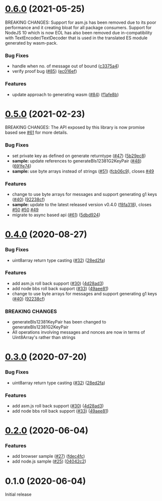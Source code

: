 # [0.6.0](https://github.com/mattrglobal/bbs-signatures/compare/v0.5.0...v0.6.0) (2021-05-25)

BREAKING CHANGES: Support for asm.js has been removed due to its poor performance and it creating bloat for all
package consumers. Support for NodeJS 10 which is now EOL has also been removed due in-compatibility with TextEncoder/TextDecoder that is used in the translated ES module generated by wasm-pack.

### Bug Fixes

- handle when no. of message out of bound ([c3375a4](https://github.com/mattrglobal/bbs-signatures/commit/c3375a40f634ee317e4d5910649c4d8cb372daf4))
- verify proof bug ([#85](https://github.com/mattrglobal/bbs-signatures/issues/85)) ([ec016ef](https://github.com/mattrglobal/bbs-signatures/commit/ec016efdd5d412c4a9dea5470c4295297394f2b2))

### Features

- update approach to generating wasm ([#84](https://github.com/mattrglobal/bbs-signatures/issues/84)) ([f1afe8b](https://github.com/mattrglobal/bbs-signatures/commit/f1afe8be1fa69831f983d65908d132ef407d244b))

# [0.5.0](https://github.com/mattrglobal/bbs-signatures/compare/v0.3.0...v0.5.0) (2021-02-23)

BREAKING CHANGES: The API exposed by this library is now promise based see [#61](https://github.com/mattrglobal/bbs-signatures/issues/61) for more details.

### Bug Fixes

- set private key as defined on generate returntype ([#47](https://github.com/mattrglobal/bbs-signatures/issues/47)) ([5b29ec8](https://github.com/mattrglobal/bbs-signatures/commit/5b29ec86754e085f6db4dac4409f409da0990e1e))
- **sample:** update references to generateBls12381G2KeyPair ([#48](https://github.com/mattrglobal/bbs-signatures/issues/48)) ([691fe74](https://github.com/mattrglobal/bbs-signatures/commit/691fe7491664e5a1196eab08f2066fbd8996cd16))
- **sample:** use byte arrays instead of strings ([#51](https://github.com/mattrglobal/bbs-signatures/issues/51)) ([fcb06c9](https://github.com/mattrglobal/bbs-signatures/commit/fcb06c927d696f43453ec93aad11444d06d32cd3)), closes [#49](https://github.com/mattrglobal/bbs-signatures/issues/49)

### Features

- change to use byte arrays for messages and support generating g1 keys ([#40](https://github.com/mattrglobal/bbs-signatures/issues/40)) ([92238cf](https://github.com/mattrglobal/bbs-signatures/commit/92238cf0895cde7a88c2ce6a830bf07bf2a7d28d))
- **sample:** update to the latest released version v0.4.0 ([f8fa318](https://github.com/mattrglobal/bbs-signatures/commit/f8fa3185787e2edb1484d942bd83a86d42f9a05f)), closes [#50](https://github.com/mattrglobal/bbs-signatures/issues/50) [#50](https://github.com/mattrglobal/bbs-signatures/issues/50) [#49](https://github.com/mattrglobal/bbs-signatures/issues/49)
- migrate to async based api ([#61](https://github.com/mattrglobal/bbs-signatures/issues/61)) ([5dbd924](https://github.com/mattrglobal/bbs-signatures/commit/5dbd924fe601b8d085d80b68b0b69b1e7b892022))

# [0.4.0](https://github.com/mattrglobal/bbs-signatures/compare/v0.3.0...v0.4.0) (2020-08-27)

### Bug Fixes

- uint8array return type casting ([#32](https://github.com/mattrglobal/bbs-signatures/issues/32)) ([28ed2fa](https://github.com/mattrglobal/bbs-signatures/commit/28ed2fa998562b253b1e793ff35d773602a88027))

### Features

- add asm.js roll back support ([#30](https://github.com/mattrglobal/bbs-signatures/issues/30)) ([4d28ad3](https://github.com/mattrglobal/bbs-signatures/commit/4d28ad3bce39e207a04ef660d478983212abde6c))
- add node bbs roll back support ([#33](https://github.com/mattrglobal/bbs-signatures/issues/33)) ([49aee81](https://github.com/mattrglobal/bbs-signatures/commit/49aee811ca73854456e9404b384a4935063f8e0a))
- change to use byte arrays for messages and support generating g1 keys ([#40](https://github.com/mattrglobal/bbs-signatures/issues/40)) ([92238cf](https://github.com/mattrglobal/bbs-signatures/commit/92238cf0895cde7a88c2ce6a830bf07bf2a7d28d))

### BREAKING CHANGES

- generateBls12381KeyPair has been changed to generateBls12381G2KeyPair
- All operations involving messages and nonces are now in terms of Uint8Array's rather than strings

# [0.3.0](https://github.com/mattrglobal/bbs-signatures/compare/v0.2.0...v0.3.0) (2020-07-20)

### Bug Fixes

- uint8array return type casting ([#32](https://github.com/mattrglobal/bbs-signatures/issues/32)) ([28ed2fa](https://github.com/mattrglobal/bbs-signatures/commit/28ed2fa998562b253b1e793ff35d773602a88027))

### Features

- add asm.js roll back support ([#30](https://github.com/mattrglobal/bbs-signatures/issues/30)) ([4d28ad3](https://github.com/mattrglobal/bbs-signatures/commit/4d28ad3bce39e207a04ef660d478983212abde6c))
- add node bbs roll back support ([#33](https://github.com/mattrglobal/bbs-signatures/issues/33)) ([49aee81](https://github.com/mattrglobal/bbs-signatures/commit/49aee811ca73854456e9404b384a4935063f8e0a))

# [0.2.0](https://github.com/mattrglobal/bbs-signatures/compare/v0.1.0...v0.2.0) (2020-06-04)

### Features

- add browser sample ([#27](https://github.com/mattrglobal/bbs-signatures/issues/27)) ([fdec4fc](https://github.com/mattrglobal/bbs-signatures/commit/fdec4fcf6645b7b94a704fc5fab1fa5d74c19d01))
- add node.js sample ([#25](https://github.com/mattrglobal/bbs-signatures/issues/25)) ([04042c2](https://github.com/mattrglobal/bbs-signatures/commit/04042c247689ebf5ba78ebd970c2c666fda34fa6))

# 0.1.0 (2020-06-04)

Initial release
